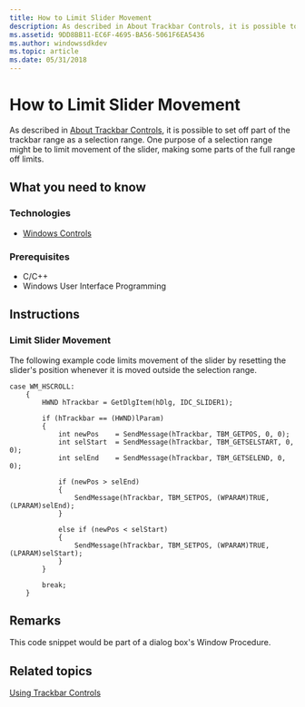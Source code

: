 ```yaml
---
title: How to Limit Slider Movement
description: As described in About Trackbar Controls, it is possible to set off part of the trackbar range as a selection range. One purpose of a selection range might be to limit movement of the slider, making some parts of the full range off limits.
ms.assetid: 9DD8BB11-EC6F-4695-BA56-5061F6EA5436
ms.author: windowssdkdev
ms.topic: article
ms.date: 05/31/2018
---
```


# How to Limit Slider Movement

As described in [About Trackbar Controls](trackbar-controls.md), it is possible to set off part of the trackbar range as a selection range. One purpose of a selection range might be to limit movement of the slider, making some parts of the full range off limits.

## What you need to know

### Technologies

-   [Windows Controls](window-controls.md)

### Prerequisites

-   C/C++
-   Windows User Interface Programming

## Instructions

### Limit Slider Movement

The following example code limits movement of the slider by resetting the slider's position whenever it is moved outside the selection range.


```
case WM_HSCROLL:
    {
        HWND hTrackbar = GetDlgItem(hDlg, IDC_SLIDER1);
        
        if (hTrackbar == (HWND)lParam)
        {
            int newPos    = SendMessage(hTrackbar, TBM_GETPOS, 0, 0);
            int selStart  = SendMessage(hTrackbar, TBM_GETSELSTART, 0, 0);
            int selEnd    = SendMessage(hTrackbar, TBM_GETSELEND, 0, 0);
            
            if (newPos > selEnd)
            {
                SendMessage(hTrackbar, TBM_SETPOS, (WPARAM)TRUE, (LPARAM)selEnd);
            }
            
            else if (newPos < selStart)
            {
                SendMessage(hTrackbar, TBM_SETPOS, (WPARAM)TRUE, (LPARAM)selStart);
            }
        }
        
        break;
    }
```



## Remarks

This code snippet would be part of a dialog box's Window Procedure.

## Related topics

<dl> <dt>

[Using Trackbar Controls](using-trackbar-controls.md)
</dt> </dl>

 

 




